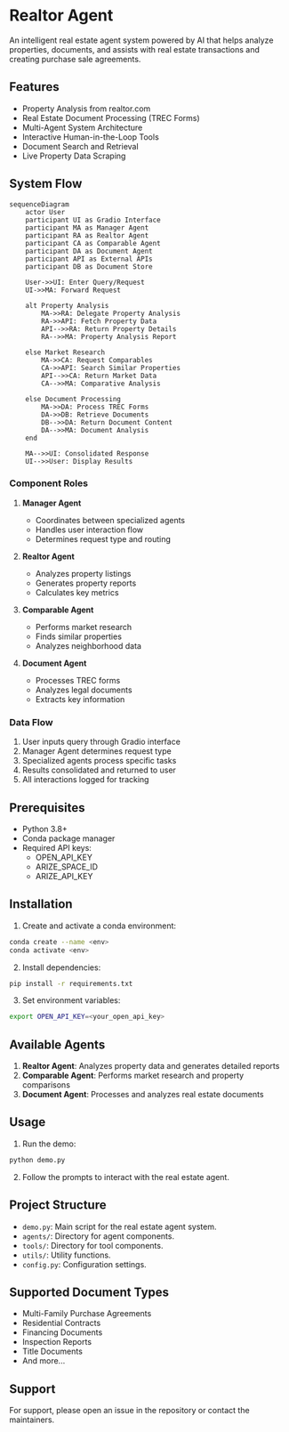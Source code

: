 # Realtor Agent

An intelligent real estate agent system powered by AI that helps analyze properties, documents, and assists with real estate transactions and creating purchase sale agreements.

## Features

- Property Analysis from realtor.com
- Real Estate Document Processing (TREC Forms)
- Multi-Agent System Architecture
- Interactive Human-in-the-Loop Tools
- Document Search and Retrieval
- Live Property Data Scraping

## System Flow

```mermaid
sequenceDiagram
    actor User
    participant UI as Gradio Interface
    participant MA as Manager Agent
    participant RA as Realtor Agent
    participant CA as Comparable Agent
    participant DA as Document Agent
    participant API as External APIs
    participant DB as Document Store

    User->>UI: Enter Query/Request
    UI->>MA: Forward Request
    
    alt Property Analysis
        MA->>RA: Delegate Property Analysis
        RA->>API: Fetch Property Data
        API-->>RA: Return Property Details
        RA-->>MA: Property Analysis Report
    
    else Market Research
        MA->>CA: Request Comparables
        CA->>API: Search Similar Properties
        API-->>CA: Return Market Data
        CA-->>MA: Comparative Analysis
    
    else Document Processing
        MA->>DA: Process TREC Forms
        DA->>DB: Retrieve Documents
        DB-->>DA: Return Document Content
        DA-->>MA: Document Analysis
    end
    
    MA-->>UI: Consolidated Response
    UI-->>User: Display Results
```

### Component Roles

1. **Manager Agent**
   - Coordinates between specialized agents
   - Handles user interaction flow
   - Determines request type and routing

2. **Realtor Agent**
   - Analyzes property listings
   - Generates property reports
   - Calculates key metrics

3. **Comparable Agent**
   - Performs market research
   - Finds similar properties
   - Analyzes neighborhood data

4. **Document Agent**
   - Processes TREC forms
   - Analyzes legal documents
   - Extracts key information

### Data Flow

1. User inputs query through Gradio interface
2. Manager Agent determines request type
3. Specialized agents process specific tasks
4. Results consolidated and returned to user
5. All interactions logged for tracking

## Prerequisites

- Python 3.8+
- Conda package manager
- Required API keys:
  - OPEN_API_KEY
  - ARIZE_SPACE_ID
  - ARIZE_API_KEY

## Installation

1. Create and activate a conda environment:
```bash
conda create --name <env>
conda activate <env>
```

2. Install dependencies:
```bash
pip install -r requirements.txt
```

3. Set environment variables:
```bash
export OPEN_API_KEY=<your_open_api_key> 
```

## Available Agents

1. **Realtor Agent**: Analyzes property data and generates detailed reports
2. **Comparable Agent**: Performs market research and property comparisons
3. **Document Agent**: Processes and analyzes real estate documents
   
## Usage

1. Run the demo:
```bash
python demo.py
```

2. Follow the prompts to interact with the real estate agent.

## Project Structure

- `demo.py`: Main script for the real estate agent system.
- `agents/`: Directory for agent components.
- `tools/`: Directory for tool components.
- `utils/`: Utility functions.
- `config.py`: Configuration settings.          

## Supported Document Types

- Multi-Family Purchase Agreements
- Residential Contracts
- Financing Documents
- Inspection Reports
- Title Documents
- And more...

## Support

For support, please open an issue in the repository or contact the maintainers.
